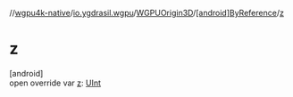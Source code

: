 //[wgpu4k-native](../../../../index.md)/[io.ygdrasil.wgpu](../../index.md)/[WGPUOrigin3D](../index.md)/[[android]ByReference](index.md)/[z](z.md)

# z

[android]\
open override var [z](z.md): [UInt](https://kotlinlang.org/api/core/kotlin-stdlib/kotlin/-u-int/index.html)